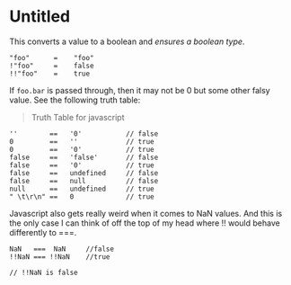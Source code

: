 # Untitled

This converts a value to a boolean and _ensures a boolean type_.

```text
"foo"      =    "foo"
!"foo"     =    false
!!"foo"    =    true
```

If `foo.bar` is passed through, then it may not be 0 but some other falsy value. See the following truth table:

> Truth Table for javascript

```text
''        ==   '0'           // false
0         ==   ''            // true
0         ==   '0'           // true
false     ==   'false'       // false
false     ==   '0'           // true
false     ==   undefined     // false
false     ==   null          // false
null      ==   undefined     // true
" \t\r\n" ==   0             // true
```

Javascript also gets really weird when it comes to NaN values. And this is the only case I can think of off the top of my head where !! would behave differently to ===.

```text
NaN   ===  NaN     //false
!!NaN === !!NaN    //true

// !!NaN is false
```

